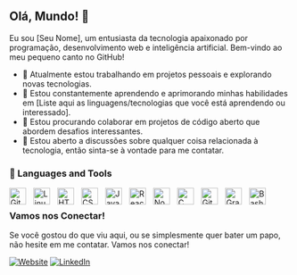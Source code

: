 ## Olá, Mundo! 👋

Eu sou [Seu Nome], um entusiasta da tecnologia apaixonado por programação, desenvolvimento web e inteligência artificial. Bem-vindo ao meu pequeno canto no GitHub!

- 🔭 Atualmente estou trabalhando em projetos pessoais e explorando novas tecnologias.
- 🌱 Estou constantemente aprendendo e aprimorando minhas habilidades em [Liste aqui as linguagens/tecnologias que você está aprendendo ou interessado].
- 👯 Estou procurando colaborar em projetos de código aberto que abordem desafios interessantes.
- 💬 Estou aberto a discussões sobre qualquer coisa relacionada à tecnologia, então sinta-se à vontade para me contatar.


### 🧰 Languages and Tools



<img align="left" alt="Git" width="30px" style="padding-right:10px;" src="https://cdn.jsdelivr.net/gh/devicons/devicon/icons/git/git-original.svg" />
<img align="left" alt="Linux" width="30px" style="padding-right:10px;" src="https://cdn.jsdelivr.net/gh/devicons/devicon/icons/linux/linux-original.svg" />
<img align="left" alt="HTML" width="30px" style="padding-right:10px;" src="https://cdn.jsdelivr.net/gh/devicons/devicon/icons/html5/html5-plain.svg" />
<img align="left" alt="CSS" width="30px" style="padding-right:10px;" src="https://cdn.jsdelivr.net/gh/devicons/devicon/icons/css3/css3-plain.svg" />
<img align="left" alt="JavaScript" width="30px" style="padding-right:10px;" src="https://cdn.jsdelivr.net/gh/devicons/devicon/icons/javascript/javascript-plain.svg" />
<img align="left" alt="React" width="30px" style="padding-right:10px;" src="https://cdn.jsdelivr.net/gh/devicons/devicon/icons/react/react-original.svg" />
<img align="left" alt="NodeJS" width="30px" style="padding-right:10px;" src="https://cdn.jsdelivr.net/gh/devicons/devicon/icons/nodejs/nodejs-original.svg" />

<img align="left" alt="C" width="30px" style="padding-right:10px;" src="https://cdn.jsdelivr.net/gh/devicons/devicon/icons/c/c-original.svg" />
<img align="left" alt="GitHub" width="30px" style="padding-right:10px;" src="https://cdn.jsdelivr.net/gh/devicons/devicon/icons/github/github-original.svg" />
<img align="left" alt="Gradle" width="30px" style="padding-right:10px;" src="https://cdn.jsdelivr.net/gh/devicons/devicon/icons/gradle/gradle-plain.svg" />
<img align="left" alt="Bash" width="30px" style="padding-right:10px;" src="https://cdn.jsdelivr.net/gh/devicons/devicon/icons/bash/bash-original.svg" />
<br />


### Vamos nos Conectar!
Se você gostou do que viu aqui, ou se simplesmente quer bater um papo, não hesite em me contatar. Vamos nos conectar!

[![Website](https://img.shields.io/badge/Website-Seu%20Site%20Pessoal-brightgreen)](https://www.seusite.com)
[![LinkedIn](https://img.shields.io/badge/LinkedIn-Seu%20Perfil%20no%20LinkedIn-blue)](https://www.linkedin.com/in/seulinkedin)
